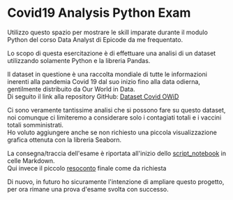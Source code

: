 # Covid19 Analysis Python Exam

Utilizzo questo spazio per mostrare le skill imparate durante il modulo Python del corso Data Analyst di Epicode da me frequentato.

Lo scopo di questa esercitazione è di effettuare una analisi di un dataset utilizzando solamente Python e la libreria Pandas.

Il dataset in questione è una raccolta mondiale di tutte le informazioni inerenti alla pandemia Covid 19 dal suo inizio fino alla data odierna, gentilmente distribuito da Our World in Data.  
Di seguito il link alla repository GitHub: [Dataset Covid OWiD](https://github.com/owid/covid-19-data/tree/master/public/data)  

Ci sono veramente tantissime analisi che si possono fare su questo dataset, noi comunque ci limiteremo a considerare solo i contagiati totali e i vaccini totali somministrati.  
Ho voluto aggiungere anche se non richiesto una piccola visualizzazione grafica ottenuta con la libreria Seaborn.

La consegna/traccia dell'esame è riportata all'inizio dello [script_notebook](https://github.com/personalprio/Covid19_Analysis_Python_Exam/blob/main/script_notebook_covid.ipynb) in celle Markdown.  
Qui invece il piccolo [resoconto](https://github.com/personalprio/Covid19_Analysis_Python_Exam/blob/main/Resoconto.md) finale come da richiesta

Di nuovo, in futuro ho sicuramente l'intenzione di ampliare questo progetto, per ora rimane una prova d'esame svolta con successo.

